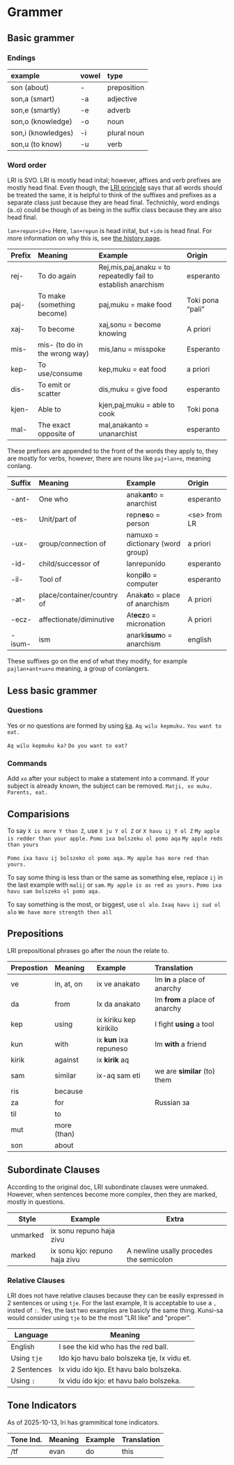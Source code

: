 Grammer
======

Basic grammer
-----------

### Endings
| example | vowel | type |
| :---- | :---- | :---- |
| son (about) | \- | preposition |
| son,a (smart) | \-a | adjective |
| son,e (smartly) | \-e | adverb |
| son,o (knowledge) | \-o | noun |
| son,i (knowledges) | \-i | plural noun |
|  son,u (to know)  | \-u | verb |

### Word order
LRI is SVO. LRI is mostly head inital; however, affixes and verb prefixes are mostly head final. Even though, the [LRI principle](later.md) says that all words should be treated the same, it is helpful to think of the suffixes and prefixes as a separate class just because they are head final. Technichly, word endings (a..o) could be though of as being in the suffix class because they are also head final.

`lan+repun+id+o`
Here, `lan+repun` is head inital, but `+ido` is head final. For more information on why this is, see [the history page](/history.md).

| Prefix | Meaning | Example | Origin |
| :---- | :---- | :---- | :---- |
| rej- | To do again | Rej,mis,paj,anaku \= to repeatedly fail to establish anarchism | esperanto |
| paj- | To make (something become) | paj,muku \= make food  | Toki pona “pali” |
| xaj- | To become  | xaj,sonu \= become knowing  | A priori |
| mis- | mis- (to do in the wrong way) | mis,lanu \= misspoke | Esperanto |
| kep- | To use/consume | kep,muku \= eat food | a priori |
| dis- | To emit or scatter | dis,muku \= give food | esperanto  |
| kjen- | Able to | kjen,paj,muku \= able to cook | Toki pona |
| mal- | The exact opposite of | mal,anakanto \= unanarchist | esperanto |

These prefixes are appended to the front of the words they apply to, they are mostly for verbs, however, there are nouns like `paj+lan+o`, meaning conlang.

| Suffix | Meaning | Example | Origin |
| :---- | :---- | :---- | :---- |
| \-ant- | One who | anak**ant**o \= anarchist | esperanto |
| \-es- | Unit/part of | repn**es**o \= person | \<se\> from LR |
| \-ux- | group/connection of | namuxo \= dictionary (word group) | a priori |
| \-id- | child/successor of | lanrepunido | esperanto |
| \-il- | Tool of | konp**il**o \= computer | esperanto |
| \-at- | place/container/country of | Anak**at**o \= place of anarchism | A priori  |
| \-ecz- | affectionate/diminutive | At**ecz**o \= micronation | A priori |
| \-isum- | ism | anark**isum**o \= anarchism | english |

These suffixes go on the end of what they modify, for example `pajlan+ant+ux+o` meaning, a group of conlangers.

Less basic grammer
---
### Questions
Yes or no questions are formed by using [ka](https://almostahexagon2.github.io/lri/#!././vocabulary.md#ka). 
`Aq wilu kepmuku.`
`You want to eat.`

`Aq wilu kepmuku ka?`
`Do you want to eat?`

### Commands
Add `xo` after your subject to make a statement into a command. If your subject is already known, the subject can be removed.
`Matji, xo muku.`
`Parents, eat.`

Comparisions
---
To say `X is more Y than Z`, use `X ju Y ol Z` or `X havu ij Y ol Z`
`My apple is redder than your apple.`
`Pomo ixa bolszeku ol pomo aqa`
`My apple reds than yours`

`Pomo ixa havu ij bolszeko ol pomo aqa.`
`My apple has more red than yours.`

To say some thing is less than or the same as something else, replace `ij` in the last example with `malij` or `sam`.
`My apple is as red as yours.`
`Pomo ixa havu sam bolszeko ol pomo aqa.`

To say something is the most, or biggest, use `ol alo`.
`Ixaq havu ij sud ol alo`
`We have more strength then all`

Prepositions
----
LRI prepositional phrases go after the noun the relate to.

| Prepostion | Meaning | Example | Translation |
| :---- | :---- | :---- | :---- |
| ve | in, at, on | ix ve anakato | Im **in** a place of anarchy |
| da | from | Ix da anakato | Im **from** a place of anarchy |
| kep | using | ix kiriku kep kirikilo | I fight **using** a tool |
| kun | with | ix **kun** ixa repuneso | Im **with** a friend |
| kirik | against | ix **kirik** aq |  |
| sam | similar | ix-aq sam eti | we are **similar** (to) them |
| ris | because |  |  |
| za | for |  | Russian за |
| til | to |  |  |
| mut | more (than) |  |  |
| son | about |  |  |

Subordinate Clauses
---
According to the original doc, LRI subordinate clauses were unmaked. However, when sentences become more complex, then they are marked, mostly in questions. 

| Style | Example | Extra |
| ----- | ------- | ----- |
| unmarked | ix sonu repuno haja zivu | |
| marked | ix sonu kjo: repuno haja zivu | A newline usally procedes the semicolon |

 ### Relative Clauses
 LRI does not have relative clauses because they can be easily expressed in 2 sentences or using `tje`. For the last example, It is acceptable to use a `,` insted of `:`.  Yes, the last two examples are basicly the same thing. Kunsi-sa would consider using `tje` to be the most "LRI like" and "proper".
 
| Language | Meaning |
| ----  | ----- |
| English | I see the kid who has the red ball. |
| Using `tje` | Ido kjo havu balo bolszeka tje, Ix vidu et. |
| 2 Sentences | Ix vidu ido kjo. Et havu balo bolszeka. |
| Using `:` | Ix vidu ido kjo: et havu balo bolszeka. | 

Tone Indicators 
---
As of 2025-10-13, lri has grammitical tone indicators. 

| Tone Ind. | Meaning | Example | Translation |
| --------- | -------| ----- | ---- |
| /tf | evan | do    | this  |

